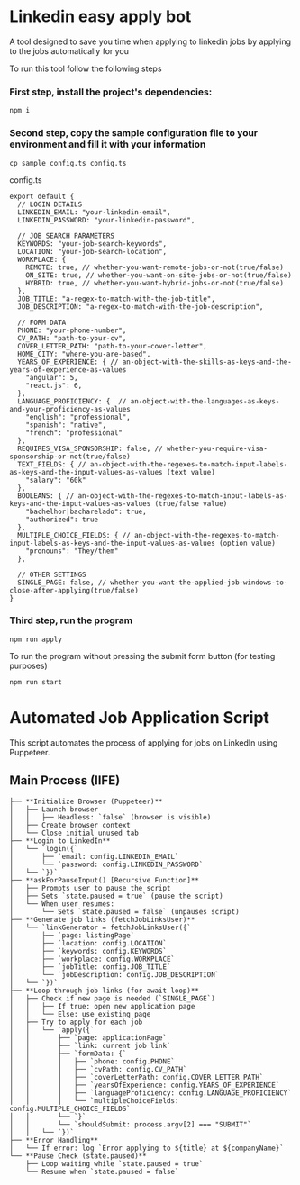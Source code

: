 # Linkedin easy apply bot

A tool designed to save you time when applying to linkedin jobs by applying to the jobs automatically for you

To run this tool follow the following steps

### First step, install the project's dependencies:
```
npm i
```

### Second step, copy the sample configuration file to your environment and fill it with your information
```
cp sample_config.ts config.ts
```
config.ts
```TS
export default {
  // LOGIN DETAILS
  LINKEDIN_EMAIL: "your-linkedin-email",
  LINKEDIN_PASSWORD: "your-linkedin-password",

  // JOB SEARCH PARAMETERS
  KEYWORDS: "your-job-search-keywords",
  LOCATION: "your-job-search-location",
  WORKPLACE: {
    REMOTE: true, // whether-you-want-remote-jobs-or-not(true/false)
    ON_SITE: true, // whether-you-want-on-site-jobs-or-not(true/false)
    HYBRID: true, // whether-you-want-hybrid-jobs-or-not(true/false)
  },
  JOB_TITLE: "a-regex-to-match-with-the-job-title",
  JOB_DESCRIPTION: "a-regex-to-match-with-the-job-description",

  // FORM DATA
  PHONE: "your-phone-number",
  CV_PATH: "path-to-your-cv",
  COVER_LETTER_PATH: "path-to-your-cover-letter",
  HOME_CITY: "where-you-are-based",
  YEARS_OF_EXPERIENCE: { // an-object-with-the-skills-as-keys-and-the-years-of-experience-as-values
    "angular": 5,
    "react.js": 6,
  },
  LANGUAGE_PROFICIENCY: {  // an-object-with-the-languages-as-keys-and-your-proficiency-as-values
    "english": "professional",
    "spanish": "native",
    "french": "professional"
  },
  REQUIRES_VISA_SPONSORSHIP: false, // whether-you-require-visa-sponsorship-or-not(true/false)
  TEXT_FIELDS: { // an-object-with-the-regexes-to-match-input-labels-as-keys-and-the-input-values-as-values (text value)
    "salary": "60k"
  },
  BOOLEANS: { // an-object-with-the-regexes-to-match-input-labels-as-keys-and-the-input-values-as-values (true/false value)
    "bachelhor|bacharelado": true,
    "authorized": true
  },
  MULTIPLE_CHOICE_FIELDS: { // an-object-with-the-regexes-to-match-input-labels-as-keys-and-the-input-values-as-values (option value)
    "pronouns": "They/them"
  },

  // OTHER SETTINGS
  SINGLE_PAGE: false, // whether-you-want-the-applied-job-windows-to-close-after-applying(true/false)
}
```

### Third step, run the program

```
npm run apply
```

To run the program without pressing the submit form button (for testing purposes)
```
npm run start
```


# Automated Job Application Script

This script automates the process of applying for jobs on LinkedIn using Puppeteer.

## Main Process (IIFE)

```plaintext
├── **Initialize Browser (Puppeteer)**
│   ├── Launch browser
│   │   ├── Headless: `false` (browser is visible)
│   ├── Create browser context
│   └── Close initial unused tab
├── **Login to LinkedIn**
│   └── `login({`
│       ├── `email: config.LINKEDIN_EMAIL`
│       └── `password: config.LINKEDIN_PASSWORD`
│   └── `})`
├── **askForPauseInput() [Recursive Function]**
│   ├── Prompts user to pause the script
│   ├── Sets `state.paused = true` (pause the script)
│   └── When user resumes:
│       └── Sets `state.paused = false` (unpauses script)
├── **Generate job links (fetchJobLinksUser)**
│   └── `linkGenerator = fetchJobLinksUser({`
│       ├── `page: listingPage`
│       ├── `location: config.LOCATION`
│       ├── `keywords: config.KEYWORDS`
│       ├── `workplace: config.WORKPLACE`
│       ├── `jobTitle: config.JOB_TITLE`
│       └── `jobDescription: config.JOB_DESCRIPTION`
│   └── `})`
├── **Loop through job links (for-await loop)**
│   ├── Check if new page is needed (`SINGLE_PAGE`)
│   │   ├── If true: open new application page
│   │   └── Else: use existing page
│   ├── Try to apply for each job
│   │   └── `apply({`
│   │       ├── `page: applicationPage`
│   │       ├── `link: current job link`
│   │       ├── `formData: {`
│   │       │   ├── `phone: config.PHONE`
│   │       │   ├── `cvPath: config.CV_PATH`
│   │       │   ├── `coverLetterPath: config.COVER_LETTER_PATH`
│   │       │   ├── `yearsOfExperience: config.YEARS_OF_EXPERIENCE`
│   │       │   ├── `languageProficiency: config.LANGUAGE_PROFICIENCY`
│   │       │   └── `multipleChoiceFields: config.MULTIPLE_CHOICE_FIELDS`
│   │       └── `}`
│   │       └── `shouldSubmit: process.argv[2] === "SUBMIT"`
│   │   └── `})`
├── **Error Handling**
│   └── If error: log `Error applying to ${title} at ${companyName}`
└── **Pause Check (state.paused)**
    ├── Loop waiting while `state.paused = true`
    └── Resume when `state.paused = false`
